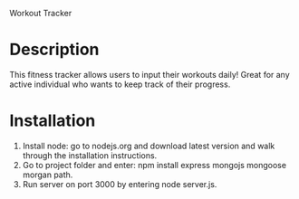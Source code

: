 Workout Tracker

# Description 

This fitness tracker allows users to input their workouts daily! Great for any active individual who wants to keep track of their progress.

# Installation

1. Install node: go to nodejs.org and download latest version and walk through the installation instructions.
2. Go to project folder and enter: npm install express mongojs mongoose morgan path.
3. Run server on port 3000 by entering node server.js.


